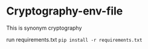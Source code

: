 # Cryptography-env-file
This is synonym cryptography

run  requirements.txt
`
pip install -r requirements.txt
`
